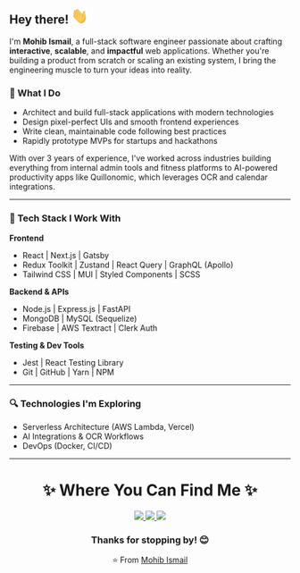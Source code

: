 ## Hey there! <img src="https://raw.githubusercontent.com/parth-27/parth-27/master/Hi.gif" width="30px">

I'm **Mohib Ismail**, a full-stack software engineer passionate about crafting **interactive**, **scalable**, and **impactful** web applications. Whether you're building a product from scratch or scaling an existing system, I bring the engineering muscle to turn your ideas into reality.

### 🚀 What I Do
- Architect and build full-stack applications with modern technologies
- Design pixel-perfect UIs and smooth frontend experiences
- Write clean, maintainable code following best practices
- Rapidly prototype MVPs for startups and hackathons

With over 3 years of experience, I've worked across industries building everything from internal admin tools and fitness platforms to AI-powered productivity apps like Quillonomic, which leverages OCR and calendar integrations.

---

### 🧠 Tech Stack I Work With

**Frontend**
- React | Next.js | Gatsby
- Redux Toolkit | Zustand | React Query | GraphQL (Apollo)
- Tailwind CSS | MUI | Styled Components | SCSS

**Backend & APIs**
- Node.js | Express.js | FastAPI
- MongoDB | MySQL (Sequelize)
- Firebase | AWS Textract | Clerk Auth

**Testing & Dev Tools**
- Jest | React Testing Library
- Git | GitHub | Yarn | NPM

---

### 🔍 Technologies I'm Exploring
- Serverless Architecture (AWS Lambda, Vercel)
- AI Integrations & OCR Workflows
- DevOps (Docker, CI/CD)


---

<h1 align="center">
✨ Where You Can Find Me ✨
</h1>

<p align="center">
  <a href="https://www.linkedin.com/in/imohib168/">
    <img src="https://img.shields.io/badge/LinkedIn-%230077B5.svg?&style=flat-square&logo=linkedin&logoColor=white">
  </a>

  <a href="https://github.com/imohib168">
    <img src="https://img.shields.io/badge/Github-%230A0A0A.svg?&style=flat-square&logo=Github&logoColor=white">  
  </a>

  <a href="https://www.facebook.com/Mohib.168/">
    <img src="https://img.shields.io/badge/Facebook-%231877F2.svg?&style=flat-square&logo=facebook&logoColor=white">  
  </a>
</p>

<div align="center">
  <h3>Thanks for stopping by! 😊</h3>
  <p>⭐️ From <a href="https://github.com/imohib168">Mohib Ismail</a></p>
</div>
